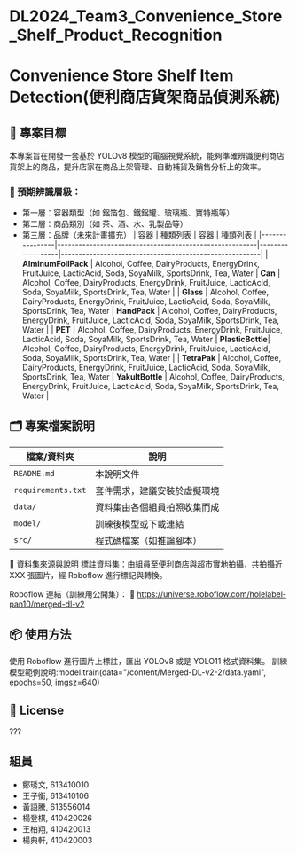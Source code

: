 # DL2024_Team3_Convenience_Store_Shelf_Product_Recognition
# Convenience Store Shelf Item Detection(便利商店貨架商品偵測系統)
## 📌 專案目標

本專案旨在開發一套基於 YOLOv8 模型的電腦視覺系統，能夠準確辨識便利商店貨架上的商品，提升店家在商品上架管理、自動補貨及銷售分析上的效率。

### 🎯 預期辨識層級：
- 第一層：容器類型（如 鋁箔包、鐵鋁罐、玻璃瓶、寶特瓶等）
- 第二層：商品類別（如 茶、酒、水、乳製品等）
- 第三層：品牌（未來計畫擴充）
| 容器           | 種類列表                                               | 容器             | 種類列表                                               |
|----------------|--------------------------------------------------------|------------------|--------------------------------------------------------|
| **AlminumFoilPack** | Alcohol, Coffee, DairyProducts, EnergyDrink, FruitJuice, LacticAcid, Soda, SoyaMilk, SportsDrink, Tea, Water | **Can**          | Alcohol, Coffee, DairyProducts, EnergyDrink, FruitJuice, LacticAcid, Soda, SoyaMilk, SportsDrink, Tea, Water |
| **Glass**      | Alcohol, Coffee, DairyProducts, EnergyDrink, FruitJuice, LacticAcid, Soda, SoyaMilk, SportsDrink, Tea, Water | **HandPack**     | Alcohol, Coffee, DairyProducts, EnergyDrink, FruitJuice, LacticAcid, Soda, SoyaMilk, SportsDrink, Tea, Water |
| **PET**        | Alcohol, Coffee, DairyProducts, EnergyDrink, FruitJuice, LacticAcid, Soda, SoyaMilk, SportsDrink, Tea, Water | **PlasticBottle**| Alcohol, Coffee, DairyProducts, EnergyDrink, FruitJuice, LacticAcid, Soda, SoyaMilk, SportsDrink, Tea, Water |
| **TetraPak**   | Alcohol, Coffee, DairyProducts, EnergyDrink, FruitJuice, LacticAcid, Soda, SoyaMilk, SportsDrink, Tea, Water | **YakultBottle** | Alcohol, Coffee, DairyProducts, EnergyDrink, FruitJuice, LacticAcid, Soda, SoyaMilk, SportsDrink, Tea, Water |

## 🗂️ 專案檔案說明

| 檔案/資料夾         | 說明 |
|---------------------|------|
| `README.md`         | 本說明文件 |
| `requirements.txt`  | 套件需求，建議安裝於虛擬環境 |
| `data/`             | 資料集由各個組員拍照收集而成 |
| `model/`            | 訓練後模型或下載連結 |
| `src/`              | 程式碼檔案（如推論腳本） |

📁 資料集來源與說明
標註資料集：由組員至便利商店與超市實地拍攝，共拍攝近 XXX 張圖片，經 Roboflow 進行標記與轉換。

Roboflow 連結（訓練用公開集）：
🔗 https://universe.roboflow.com/holelabel-pan10/merged-dl-v2

## 📦 使用方法
使用 Roboflow 進行圖片上標註，匯出 YOLOv8 或是 YOLO11 格式資料集。
訓練模型範例說明:model.train(data="/content/Merged-DL-v2-2/data.yaml", epochs=50, imgsz=640)

## 📄 License
???

## 組員
* 鄭琇文, 613410010
* 王子衡, 613410106
* 黃語騰, 613556014
* 楊登棋, 410420026
* 王柏翔, 410420013
* 楊典軒, 410420003

